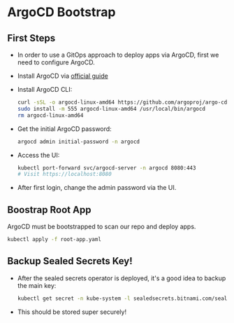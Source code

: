# ArgoCD Bootstrap

## First Steps

- In order to use a GitOps approach to deploy apps via ArgoCD,
  first we need to configure ArgoCD.

- Install ArgoCD via [official guide](https://argo-cd.readthedocs.io/en/stable/getting_started)

- Install ArgoCD CLI:

    ```bash
    curl -sSL -o argocd-linux-amd64 https://github.com/argoproj/argo-cd/releases/latest/download/argocd-linux-amd64
    sudo install -m 555 argocd-linux-amd64 /usr/local/bin/argocd
    rm argocd-linux-amd64
    ```

- Get the initial ArgoCD password:

    ```bash
    argocd admin initial-password -n argocd
    ```

- Access the UI:

    ```bash
    kubectl port-forward svc/argocd-server -n argocd 8080:443
    # Visit https://localhost:8080
    ```

- After first login, change the admin password via the UI.

## Boostrap Root App

ArgoCD must be bootstrapped to scan our repo and deploy apps.

```bash
kubectl apply -f root-app.yaml
```

## Backup Sealed Secrets Key!

- After the sealed secrets operator is deployed, it's a good
  idea to backup the main key:

    ```bash
    kubectl get secret -n kube-system -l sealedsecrets.bitnami.com/sealed-secrets-key -o yaml >main.key
    ```

- This should be stored super securely!
